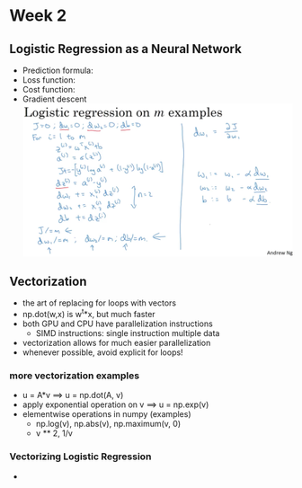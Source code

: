 # Week 2

## Logistic Regression as a Neural Network

- Prediction formula:
- Loss function:
- Cost function:
- Gradient descent
![img](https://github.com/chriseal/deep_learning_ai/blob/master/week2/one%20step%20of%20gradient%20descent%20pseudo%20code.png)


## Vectorization

- the art of replacing for loops with vectors
- np.dot(w,x) is w<sup>t</sup>\*x, but much faster
- both GPU and CPU have parallelization instructions
  - SIMD instructions: single instruction multiple data
- vectorization allows for much easier parallelization 
- whenever possible, avoid explicit for loops!

### more vectorization examples

- u = A\*v ==> u = np.dot(A, v)
- apply exponential operation on v ==> u = np.exp(v)
- elementwise operations in numpy (examples)
  - np.log(v), np.abs(v), np.maximum(v, 0)
  - v ** 2, 1/v

### Vectorizing Logistic Regression

- 
